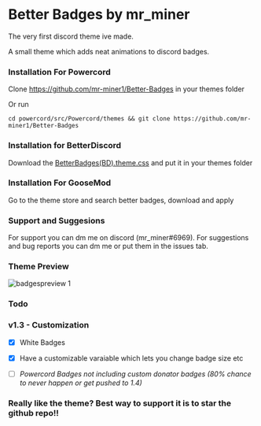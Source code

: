 # Better Badges by mr_miner
The very first discord theme ive made.
 
A small theme which adds neat animations to discord badges.

### Installation For Powercord
Clone https://github.com/mr-miner1/Better-Badges in your themes folder

Or run 
```
cd powercord/src/Powercord/themes && git clone https://github.com/mr-miner1/Better-Badges
```
### Installation for BetterDiscord
Download the [BetterBadges(BD).theme.css](https://github.com/mr-miner1/Better-Badges/blob/main/BetterBadges(BD).theme.css) and put it in your themes folder
### Installation For GooseMod
Go to the theme store and search better badges, download and apply
### Support and Suggesions
For support you can dm me on discord (mr_miner#6969).
For suggestions and bug reports you can dm me or put them in the issues tab.
### Theme Preview
![badgespreview 1](https://i.imgur.com/JARsWUV.gif)
### Todo
### v1.3 - Customization
- [x] White Badges 

- [x] Have a customizable varaiable which lets you change badge size etc

- [ ] *Powercord Badges not including custom donator badges (80% chance to never happen or get pushed to 1.4)*
### Really like the theme? Best way to support it is to star the github repo!!
